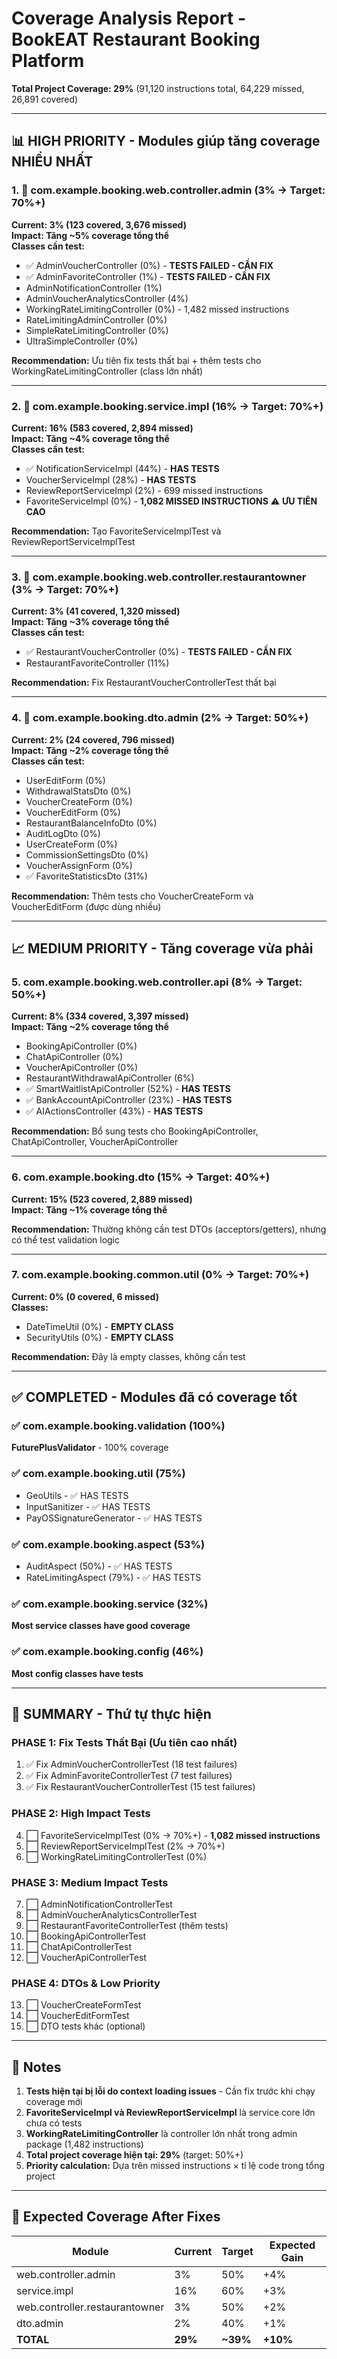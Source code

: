 # Coverage Analysis Report - BookEAT Restaurant Booking Platform

**Total Project Coverage: 29%** (91,120 instructions total, 64,229 missed, 26,891 covered)

---

## 📊 HIGH PRIORITY - Modules giúp tăng coverage NHIỀU NHẤT

### 1. 🥇 **com.example.booking.web.controller.admin** (3% → Target: 70%+) 
**Current: 3% (123 covered, 3,676 missed)**  
**Impact: Tăng ~5% coverage tổng thể**  
**Classes cần test:**

- ✅ AdminVoucherController (0%) - **TESTS FAILED - CẦN FIX**
- ✅ AdminFavoriteController (1%) - **TESTS FAILED - CẦN FIX** 
- AdminNotificationController (1%)
- AdminVoucherAnalyticsController (4%)
- WorkingRateLimitingController (0%) - 1,482 missed instructions
- RateLimitingAdminController (0%)
- SimpleRateLimitingController (0%)
- UltraSimpleController (0%)

**Recommendation:** Ưu tiên fix tests thất bại + thêm tests cho WorkingRateLimitingController (class lớn nhất)

---

### 2. 🥈 **com.example.booking.service.impl** (16% → Target: 70%+)
**Current: 16% (583 covered, 2,894 missed)**  
**Impact: Tăng ~4% coverage tổng thể**  
**Classes cần test:**

- ✅ NotificationServiceImpl (44%) - **HAS TESTS**
- VoucherServiceImpl (28%) - **HAS TESTS**
- ReviewReportServiceImpl (2%) - 699 missed instructions
- FavoriteServiceImpl (0%) - **1,082 MISSED INSTRUCTIONS** ⚠️ **ƯU TIÊN CAO**

**Recommendation:** Tạo FavoriteServiceImplTest và ReviewReportServiceImplTest

---

### 3. 🥉 **com.example.booking.web.controller.restaurantowner** (3% → Target: 70%+)
**Current: 3% (41 covered, 1,320 missed)**  
**Impact: Tăng ~3% coverage tổng thể**  
**Classes cần test:**

- ✅ RestaurantVoucherController (0%) - **TESTS FAILED - CẦN FIX**
- RestaurantFavoriteController (11%)

**Recommendation:** Fix RestaurantVoucherControllerTest thất bại

---

### 4. 🏅 **com.example.booking.dto.admin** (2% → Target: 50%+)
**Current: 2% (24 covered, 796 missed)**  
**Impact: Tăng ~2% coverage tổng thể**  
**Classes cần test:**

- UserEditForm (0%)
- WithdrawalStatsDto (0%)
- VoucherCreateForm (0%)
- VoucherEditForm (0%)
- RestaurantBalanceInfoDto (0%)
- AuditLogDto (0%)
- UserCreateForm (0%)
- CommissionSettingsDto (0%)
- VoucherAssignForm (0%)
- ✅ FavoriteStatisticsDto (31%)

**Recommendation:** Thêm tests cho VoucherCreateForm và VoucherEditForm (được dùng nhiều)

---

## 📈 MEDIUM PRIORITY - Tăng coverage vừa phải

### 5. com.example.booking.web.controller.api (8% → Target: 50%+)
**Current: 8% (334 covered, 3,397 missed)**  
**Impact: Tăng ~2% coverage tổng thể**

- BookingApiController (0%)
- ChatApiController (0%)
- VoucherApiController (0%)
- RestaurantWithdrawalApiController (6%)
- ✅ SmartWaitlistApiController (52%) - **HAS TESTS**
- ✅ BankAccountApiController (23%) - **HAS TESTS**
- ✅ AIActionsController (43%) - **HAS TESTS**

**Recommendation:** Bổ sung tests cho BookingApiController, ChatApiController, VoucherApiController

---

### 6. com.example.booking.dto (15% → Target: 40%+)
**Current: 15% (523 covered, 2,889 missed)**  
**Impact: Tăng ~1% coverage tổng thể**

**Recommendation:** Thường không cần test DTOs (acceptors/getters), nhưng có thể test validation logic

---

### 7. com.example.booking.common.util (0% → Target: 70%+)
**Current: 0% (0 covered, 6 missed)**  
**Classes:**

- DateTimeUtil (0%) - **EMPTY CLASS**
- SecurityUtils (0%) - **EMPTY CLASS**

**Recommendation:** Đây là empty classes, không cần test

---

## ✅ COMPLETED - Modules đã có coverage tốt

### ✅ com.example.booking.validation (100%)
**FuturePlusValidator** - 100% coverage

### ✅ com.example.booking.util (75%)
- GeoUtils - ✅ HAS TESTS
- InputSanitizer - ✅ HAS TESTS  
- PayOSSignatureGenerator - ✅ HAS TESTS

### ✅ com.example.booking.aspect (53%)
- AuditAspect (50%) - ✅ HAS TESTS
- RateLimitingAspect (79%) - ✅ HAS TESTS

### ✅ com.example.booking.service (32%)
**Most service classes have good coverage**

### ✅ com.example.booking.config (46%)
**Most config classes have tests**

---

## 🎯 SUMMARY - Thứ tự thực hiện

### PHASE 1: Fix Tests Thất Bại (Ưu tiên cao nhất)
1. ✅ Fix AdminVoucherControllerTest (18 test failures)
2. ✅ Fix AdminFavoriteControllerTest (7 test failures)
3. ✅ Fix RestaurantVoucherControllerTest (15 test failures)

### PHASE 2: High Impact Tests
4. ⬜ FavoriteServiceImplTest (0% → 70%+) - **1,082 missed instructions**
5. ⬜ ReviewReportServiceImplTest (2% → 70%+)
6. ⬜ WorkingRateLimitingControllerTest (0%)

### PHASE 3: Medium Impact Tests
7. ⬜ AdminNotificationControllerTest
8. ⬜ AdminVoucherAnalyticsControllerTest
9. ⬜ RestaurantFavoriteControllerTest (thêm tests)
10. ⬜ BookingApiControllerTest
11. ⬜ ChatApiControllerTest
12. ⬜ VoucherApiControllerTest

### PHASE 4: DTOs & Low Priority
13. ⬜ VoucherCreateFormTest
14. ⬜ VoucherEditFormTest
15. ⬜ DTO tests khác (optional)

---

## 📌 Notes

1. **Tests hiện tại bị lỗi do context loading issues** - Cần fix trước khi chạy coverage mới
2. **FavoriteServiceImpl và ReviewReportServiceImpl** là service core lớn chưa có tests
3. **WorkingRateLimitingController** là controller lớn nhất trong admin package (1,482 instructions)
4. **Total project coverage hiện tại: 29%** (target: 50%+)
5. **Priority calculation:** Dựa trên missed instructions × tỉ lệ code trong tổng project

---

## 🚀 Expected Coverage After Fixes

| Module | Current | Target | Expected Gain |
|--------|---------|--------|---------------|
| web.controller.admin | 3% | 50% | +4% |
| service.impl | 16% | 60% | +3% |
| web.controller.restaurantowner | 3% | 50% | +2% |
| dto.admin | 2% | 40% | +1% |
| **TOTAL** | **29%** | **~39%** | **+10%** |



